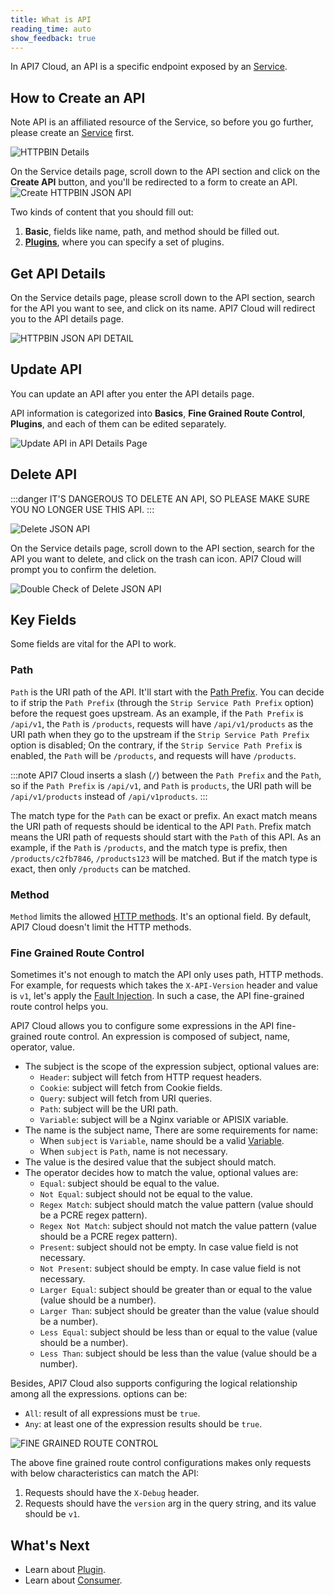 ```yaml
---
title: What is API
reading_time: auto
show_feedback: true
---
```


In API7 Cloud, an API is a specific endpoint exposed by an [Service](./service.md).

How to Create an API
--------------------

Note API is an affiliated resource of the Service, so before you go further,
please create an [Service](./service.md) first.

![HTTPBIN  Details](https://static.apiseven.com/2022/12/30/httpbin-app-detail.png)

On the Service details page, scroll down to the API section and click on the **Create API** button, and you'll be redirected to a form to create an API.
![Create HTTPBIN JSON API](https://static.apiseven.com/2022/12/30/create-httpbin-json-api.png)

Two kinds of content that you should fill out:

1. **Basic**, fields like name, path, and method should be filled out.
2. [**Plugins**](./plugin.md), where you can specify a set of plugins.

Get API Details
---------------

On the Service details page, please scroll down to the API section,
search for the API you want to see, and click on its name. API7 Cloud will redirect you to the API details page.

![HTTPBIN JSON API DETAIL](https://static.apiseven.com/uploads/2023/01/12/1n3Kv5rc_Screenshot%202023-01-12%20at%2010.13.59.png)

Update API
----------

You can update an API after you enter the API details page.

API information is categorized into **Basics**, **Fine Grained Route Control**, **Plugins**, and each of them can be edited separately.

![Update API in API Details Page](https://static.apiseven.com/uploads/2023/01/13/6nqAMEnp_json-api-with-edit-mark.png)

Delete API
----------

:::danger
IT'S DANGEROUS TO DELETE AN API, SO PLEASE MAKE SURE YOU NO LONGER USE THIS API.
:::

![Delete JSON API](https://static.apiseven.com/2022/12/30/delete-api.png)

On the Service details page, scroll down to the API section,
search for the API you want to delete, and click on the trash can icon. API7 Cloud will prompt you to confirm the deletion.

![Double Check of Delete JSON API](https://static.apiseven.com/2022/12/30/delete-api-double-check.png)

Key Fields
----------

Some fields are vital for the API to work.

### Path

`Path` is the URI path of the API. It'll start with the [Path Prefix](./service.md#path-prefix).
You can decide to if strip the `Path Prefix` (through the `Strip Service Path Prefix` option)
before the request goes upstream. As an example, if the `Path Prefix` is `/api/v1`, the `Path` is
`/products`, requests will have `/api/v1/products` as the URI path when they go to the upstream if the
`Strip Service Path Prefix` option is disabled; On the contrary, if the `Strip Service Path Prefix`
is enabled, the `Path` will be `/products`, and requests will have `/products`.

:::note
API7 Cloud inserts a slash (`/`) between the `Path Prefix` and the `Path`, so if the `Path Prefix` is `/api/v1`,
and `Path` is `products`, the URI path will be `/api/v1/products` instead of `/api/v1products`.
:::

The match type for the `Path` can be exact or prefix. An exact match means the URI path of requests should be
identical to the API `Path`. Prefix match means the URI path of requests should start with the
`Path` of this API. As an example, if the `Path` is `/products`, and the match type is prefix, then `/products/c2fb7846`,
`/products123` will be matched. But if the match type is exact, then only `/products` can be matched.

### Method

`Method` limits the allowed [HTTP methods](https://developer.mozilla.org/en-US/docs/Web/HTTP/Methods). It's an optional field. By default, API7 Cloud doesn't limit the HTTP methods.

### Fine Grained Route Control

Sometimes it's not enough to match the API only uses path, HTTP methods. For example, for requests
which takes the `X-API-Version` header and value is `v1`, let's apply the [Fault Injection](../guides/traffic-management/fault-injection.md).
In such a case, the API fine-grained route control helps you.

API7 Cloud allows you to configure some expressions in the API fine-grained route control.
An expression is composed of subject, name, operator, value.

* The subject is the scope of the expression subject, optional values are:
  * `Header`: subject will fetch from HTTP request headers.
  * `Cookie`: subject will fetch from Cookie fields.
  * `Query`: subject will fetch from URI queries.
  * `Path`: subject will be the URI path.
  * `Variable`: subject will be a Nginx variable or APISIX variable.
* The name is the subject name, There are some requirements for name:
  * When `subject` is `Variable`, name should be a valid [Variable](../references/variables.md).
  * When `subject` is `Path`, name is not necessary.
* The value is the desired value that the subject should match.
* The operator decides how to match the value, optional values are:
  * `Equal`: subject should be equal to the value.
  * `Not Equal`: subject should not be equal to the value.
  * `Regex Match`: subject should match the value pattern (value should be a PCRE regex pattern).
  * `Regex Not Match`: subject should not match the value pattern (value should be a PCRE regex pattern).
  * `Present`: subject should not be empty. In case value field is not necessary.
  * `Not Present`: subject should be empty. In case value field is not necessary.
  * `Larger Equal`: subject should be greater than or equal to the value (value should be a number).
  * `Larger Than`: subject should be greater than the value (value should be a number).
  * `Less Equal`: subject should be less than or equal to the value (value should be a number).
  * `Less Than`: subject should be less than the value (value should be a number).

Besides, API7 Cloud also supports configuring the logical relationship among all the expressions. options can be:

* `All`: result of all expressions must be `true`.
* `Any`: at least one of the expression results should be `true`.

![FINE GRAINED ROUTE CONTROL](https://static.apiseven.com/2022/12/30/fine-grained-route-control.png)

The above fine grained route control configurations makes only requests with below characteristics can match the API:

1. Requests should have the `X-Debug` header.
2. Requests should have the `version` arg in the query string, and its value should be `v1`.

What's Next
-----------

* Learn about [Plugin](./plugin.md).
* Learn about [Consumer](./consumer.md).
